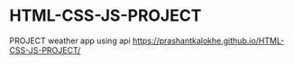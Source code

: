 # HTML-CSS-JS-PROJECT
PROJECT
weather app using api
https://prashantkalokhe.github.io/HTML-CSS-JS-PROJECT/
